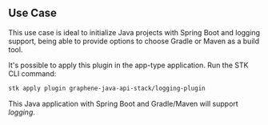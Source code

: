## **Use Case**
This use case is ideal to initialize Java projects with Spring Boot and logging support, being able to provide options to choose Gradle or Maven as a build tool.

It's possible to apply this plugin in the app-type application. Run the STK CLI command:
```bash
stk apply plugin graphene-java-api-stack/logging-plugin
```

This Java application with Spring Boot and Gradle/Maven will support _logging_.
